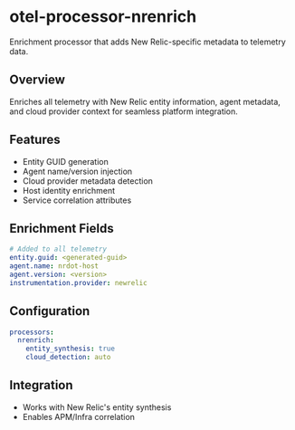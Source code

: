 # otel-processor-nrenrich

Enrichment processor that adds New Relic-specific metadata to telemetry data.

## Overview
Enriches all telemetry with New Relic entity information, agent metadata, and cloud provider context for seamless platform integration.

## Features
- Entity GUID generation
- Agent name/version injection
- Cloud provider metadata detection
- Host identity enrichment
- Service correlation attributes

## Enrichment Fields
```yaml
# Added to all telemetry
entity.guid: <generated-guid>
agent.name: nrdot-host
agent.version: <version>
instrumentation.provider: newrelic
```

## Configuration
```yaml
processors:
  nrenrich:
    entity_synthesis: true
    cloud_detection: auto
```

## Integration
- Works with New Relic's entity synthesis
- Enables APM/Infra correlation

